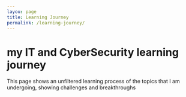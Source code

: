 ```yaml
---
layou: page
title: Learning Journey
permalink: /learning-journey/
---
```


# my IT and CyberSecurity learning journey
This page shows an unfiltered learning process of the topics that I am undergoing, showing challenges and breakthroughs

